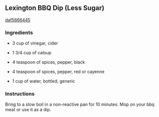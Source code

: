## Lexington BBQ Dip (Less Sugar)

[daf5666445](http://www.food.com/recipe/lexington-bbq-dip-less-sugar-310814)

### Ingredients

 - 3 cup of vinegar, cider

 - 1 3/4 cup of catsup

 - 4 teaspoon of spices, pepper, black

 - 4 teaspoon of spices, pepper, red or cayenne

 - 1 cup of water, bottled, generic

### Instructions

Bring to a slow boil in a non-reactive pan for 10 minutes. Mop on your bbq meat or use it as a dip.
